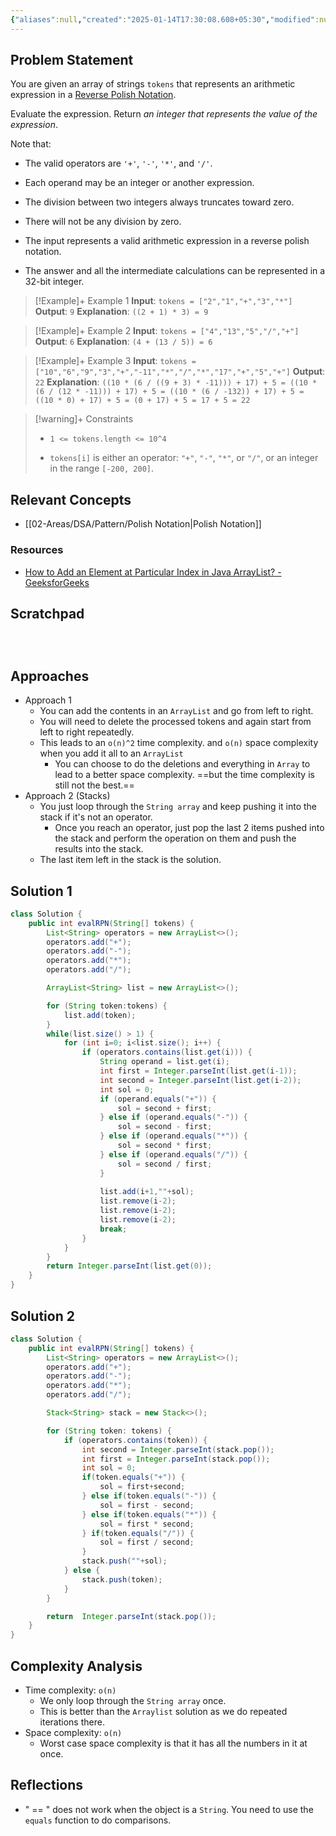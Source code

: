 ```yaml
---
{"aliases":null,"created":"2025-01-14T17:30:08.608+05:30","modified":null,"completed":true,"redo":false,"Perfect":false,"publish":true,"Description":null,"leetcode-index":150,"link":"https://leetcode.com/problems/evaluate-reverse-polish-notation","difficulty":"Medium","tags":["leetcode/array","leetcode/math","leetcode/stack","programming/practice"],"date created":"2025-01-14T15:25","date modified":"2025-01-14T17:30","PassFrontmatter":true,"updated":"2025-01-14T17:30:08.608+05:30"}
---
```



## Problem Statement

You are given an array of strings `tokens` that represents an arithmetic expression in a <a href="http://en.wikipedia.org/wiki/Reverse_Polish_notation" target="_blank">Reverse Polish Notation</a>.

Evaluate the expression. Return *an integer that represents the value of the expression*.

Note that:

	
- The valid operators are `'+'`, `'-'`, `'*'`, and `'/'`.
	
- Each operand may be an integer or another expression.
	
- The division between two integers always truncates toward zero.
	
- There will not be any division by zero.
	
- The input represents a valid arithmetic expression in a reverse polish notation.
	
- The answer and all the intermediate calculations can be represented in a 32-bit integer.

 

>[!Example]+ Example 1
>**Input**: `tokens = ["2","1","+","3","*"]`
>**Output**: `9`
>**Explanation**: `((2 + 1) * 3) = 9
>`

>[!Example]+ Example 2
>**Input**: `tokens = ["4","13","5","/","+"]`
>**Output**: `6`
>**Explanation**: `(4 + (13 / 5)) = 6
>`

>[!Example]+ Example 3
>**Input**: `tokens = ["10","6","9","3","+","-11","*","/","*","17","+","5","+"]`
>**Output**: `22`
>**Explanation**: `((10 * (6 / ((9 + 3) * -11))) + 17) + 5
>= ((10 * (6 / (12 * -11))) + 17) + 5
>= ((10 * (6 / -132)) + 17) + 5
>= ((10 * 0) + 17) + 5
>= (0 + 17) + 5
>= 17 + 5
>= 22
>`

>[!warning]+ Constraints
>- `1 <= tokens.length <= 10^4`
>
>- `tokens[i]` is either an operator: `"+"`, `"-"`, `"*"`, or `"/"`, or an integer in the range `[-200, 200]`.

## Relevant Concepts
- [[02-Areas/DSA/Pattern/Polish Notation\|Polish Notation]]

### Resources
- [How to Add an Element at Particular Index in Java ArrayList? - GeeksforGeeks](https://www.geeksforgeeks.org/how-to-add-an-element-at-particular-index-in-java-arraylist/)

## Scratchpad
```



```
## Approaches
- Approach 1
	- You can add the contents in an `ArrayList` and go from left to right.
	- You will need to delete the processed tokens and again start from left to right repeatedly.
	- This leads to an `o(n)^2` time complexity. and `o(n)` space complexity when you add it all to an `ArrayList`
		- You can choose to do the deletions and everything in `Array` to lead to a better space complexity. ==but the time complexity is still not the best.==
- Approach 2 (Stacks)
	- You just loop through the `String array` and keep pushing it into the stack if it's not an operator.
		- Once you reach an operator, just pop the last 2 items pushed into the stack and perform the operation on them and push the results into the stack.
	- The last item left in the stack is the solution.
## Solution 1
```Java
class Solution {
    public int evalRPN(String[] tokens) {
        List<String> operators = new ArrayList<>();
        operators.add("+");
        operators.add("-");
        operators.add("*");
        operators.add("/");

        ArrayList<String> list = new ArrayList<>();

        for (String token:tokens) {
            list.add(token);
        }
        while(list.size() > 1) {
            for (int i=0; i<list.size(); i++) {
                if (operators.contains(list.get(i))) {
                    String operand = list.get(i);
                    int first = Integer.parseInt(list.get(i-1));
                    int second = Integer.parseInt(list.get(i-2));
                    int sol = 0;
                    if (operand.equals("+")) {
                        sol = second + first;
                    } else if (operand.equals("-")) {
                        sol = second - first;
                    } else if (operand.equals("*")) {
                        sol = second * first;
                    } else if (operand.equals("/")) {
                        sol = second / first;
                    }
                    
                    list.add(i+1,""+sol);
                    list.remove(i-2);
                    list.remove(i-2);
                    list.remove(i-2);
                    break;
                }
            }
        }        
        return Integer.parseInt(list.get(0));
    }
}
```

## Solution 2
```Java
class Solution {
    public int evalRPN(String[] tokens) {
        List<String> operators = new ArrayList<>();
        operators.add("+");
        operators.add("-");
        operators.add("*");
        operators.add("/");

        Stack<String> stack = new Stack<>();

        for (String token: tokens) {
            if (operators.contains(token)) {
                int second = Integer.parseInt(stack.pop());
                int first = Integer.parseInt(stack.pop());
                int sol = 0;
                if(token.equals("+")) {
                    sol = first+second;
                } else if(token.equals("-")) {
                    sol = first - second;
                } else if(token.equals("*")) {
                    sol = first * second;
                } if(token.equals("/")) { 
                    sol = first / second;
                }
                stack.push(""+sol);
            } else {
                stack.push(token);
            }
        }

        return  Integer.parseInt(stack.pop());
    }
}
```
## Complexity Analysis
- Time complexity: `o(n)`
	- We only loop through the `String array` once.
	- This is better than the `Arraylist` solution as we do repeated iterations there.
- Space complexity: `o(n)`
	- Worst case space complexity is that it has all the numbers in it at once.

## Reflections
- " == " does not work when the object is a `String`. You need to use the `equals` function to do comparisons.
